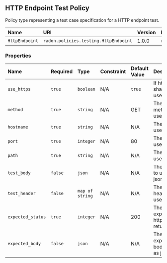 ## HTTP Endpoint Test Policy

Policy type representing a test case specification for a HTTP endpoint test.

| Name | URI | Version | Derived From |
|:---- |:--- |:------- |:------------ |
| `HttpEndpoint` | `radon.policies.testing.HttpEndpoint` | 1.0.0 | `radon.policies.testing.TestCase` |

### Properties

| Name | Required | Type | Constraint | Default Value | Description |
|:---- |:-------- |:---- |:---------- |:------------- |:----------- |
| `use_https` | `true` | `boolean` | N/A | `true` | If https shall be used |
| `method` | `true` | `string` | N/A | GET | The http method to use |
| `hostname` | `true` | `string` | N/A | N/A | The host to use |
| `port` | `true` | `integer` | N/A | 80 | The port to use |
| `path` | `true` | `string` | N/A | N/A | The path to use |
| `test_body` | `false` | `json` | N/A | N/A | The body to use as json |
| `test_header` | `false` | `map of string` | N/A | N/A | The http headers to use |
| `expected_status` | `true` | `integer` | N/A | 200 | The expected http status return code |
| `expected_body` | `false` | `json` | N/A | N/A | The expected body value as json |
